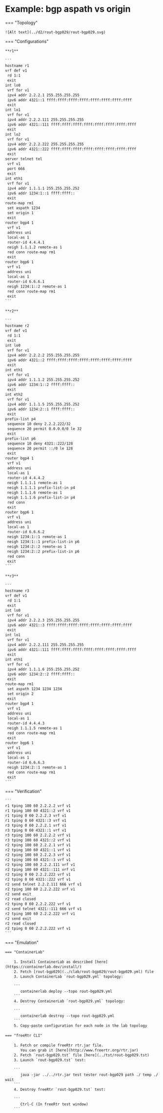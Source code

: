 # Example: bgp aspath vs origin

=== "Topology"

    ![Alt text](../d2/rout-bgp029/rout-bgp029.svg)

=== "Configurations"

    **r1**

    ```
    hostname r1
    vrf def v1
     rd 1:1
     exit
    int lo0
     vrf for v1
     ipv4 addr 2.2.2.1 255.255.255.255
     ipv6 addr 4321::1 ffff:ffff:ffff:ffff:ffff:ffff:ffff:ffff
     exit
    int lo1
     vrf for v1
     ipv4 addr 2.2.2.111 255.255.255.255
     ipv6 addr 4321::111 ffff:ffff:ffff:ffff:ffff:ffff:ffff:ffff
     exit
    int lo2
     vrf for v1
     ipv4 addr 2.2.2.222 255.255.255.255
     ipv6 addr 4321::222 ffff:ffff:ffff:ffff:ffff:ffff:ffff:ffff
     exit
    server telnet tel
     vrf v1
     port 666
     exit
    int eth1
     vrf for v1
     ipv4 addr 1.1.1.1 255.255.255.252
     ipv6 addr 1234:1::1 ffff:ffff::
     exit
    route-map rm1
     set aspath 1234
     set origin 1
     exit
    router bgp4 1
     vrf v1
     address uni
     local-as 1
     router-id 4.4.4.1
     neigh 1.1.1.2 remote-as 1
     red conn route-map rm1
     exit
    router bgp6 1
     vrf v1
     address uni
     local-as 1
     router-id 6.6.6.1
     neigh 1234:1::2 remote-as 1
     red conn route-map rm1
     exit
    ```

    **r2**

    ```
    hostname r2
    vrf def v1
     rd 1:1
     exit
    int lo0
     vrf for v1
     ipv4 addr 2.2.2.2 255.255.255.255
     ipv6 addr 4321::2 ffff:ffff:ffff:ffff:ffff:ffff:ffff:ffff
     exit
    int eth1
     vrf for v1
     ipv4 addr 1.1.1.2 255.255.255.252
     ipv6 addr 1234:1::2 ffff:ffff::
     exit
    int eth2
     vrf for v1
     ipv4 addr 1.1.1.5 255.255.255.252
     ipv6 addr 1234:2::1 ffff:ffff::
     exit
    prefix-list p4
     sequence 10 deny 2.2.2.222/32
     sequence 20 permit 0.0.0.0/0 le 32
     exit
    prefix-list p6
     sequence 10 deny 4321::222/128
     sequence 20 permit ::/0 le 128
     exit
    router bgp4 1
     vrf v1
     address uni
     local-as 1
     router-id 4.4.4.2
     neigh 1.1.1.1 remote-as 1
     neigh 1.1.1.1 prefix-list-in p4
     neigh 1.1.1.6 remote-as 1
     neigh 1.1.1.6 prefix-list-in p4
     red conn
     exit
    router bgp6 1
     vrf v1
     address uni
     local-as 1
     router-id 6.6.6.2
     neigh 1234:1::1 remote-as 1
     neigh 1234:1::1 prefix-list-in p6
     neigh 1234:2::2 remote-as 1
     neigh 1234:2::2 prefix-list-in p6
     red conn
     exit
    ```

    **r3**

    ```
    hostname r3
    vrf def v1
     rd 1:1
     exit
    int lo0
     vrf for v1
     ipv4 addr 2.2.2.3 255.255.255.255
     ipv6 addr 4321::3 ffff:ffff:ffff:ffff:ffff:ffff:ffff:ffff
     exit
    int lo1
     vrf for v1
     ipv4 addr 2.2.2.111 255.255.255.255
     ipv6 addr 4321::111 ffff:ffff:ffff:ffff:ffff:ffff:ffff:ffff
     exit
    int eth1
     vrf for v1
     ipv4 addr 1.1.1.6 255.255.255.252
     ipv6 addr 1234:2::2 ffff:ffff::
     exit
    route-map rm1
     set aspath 1234 1234 1234
     set origin 2
     exit
    router bgp4 1
     vrf v1
     address uni
     local-as 1
     router-id 4.4.4.3
     neigh 1.1.1.5 remote-as 1
     red conn route-map rm1
     exit
    router bgp6 1
     vrf v1
     address uni
     local-as 1
     router-id 6.6.6.3
     neigh 1234:2::1 remote-as 1
     red conn route-map rm1
     exit
    ```

=== "Verification"

    ```
    r1 tping 100 60 2.2.2.2 vrf v1
    r1 tping 100 60 4321::2 vrf v1
    r1 tping 0 60 2.2.2.3 vrf v1
    r1 tping 0 60 4321::3 vrf v1
    r3 tping 0 60 2.2.2.1 vrf v1
    r3 tping 0 60 4321::1 vrf v1
    r3 tping 100 60 2.2.2.2 vrf v1
    r3 tping 100 60 4321::2 vrf v1
    r2 tping 100 60 2.2.2.1 vrf v1
    r2 tping 100 60 4321::1 vrf v1
    r2 tping 100 60 2.2.2.3 vrf v1
    r2 tping 100 60 4321::3 vrf v1
    r2 tping 100 60 2.2.2.111 vrf v1
    r2 tping 100 60 4321::111 vrf v1
    r2 tping 0 60 2.2.2.222 vrf v1
    r2 tping 0 60 4321::222 vrf v1
    r2 send telnet 2.2.2.111 666 vrf v1
    r2 tping 100 60 2.2.2.222 vrf v1
    r2 send exit
    r2 read closed
    r2 tping 0 60 2.2.2.222 vrf v1
    r2 send telnet 4321::111 666 vrf v1
    r2 tping 100 60 2.2.2.222 vrf v1
    r2 send exit
    r2 read closed
    r2 tping 0 60 2.2.2.222 vrf v1
    ```

=== "Emulation"

    === "ContainerLab"

        1. Install ContainerLab as described [here](https://containerlab.dev/install/)  
        2. Fetch [rout-bgp029](../clab/rout-bgp029/rout-bgp029.yml) file  
        3. Launch ContainerLab `rout-bgp029.yml` topology:  

        ```
           containerlab deploy --topo rout-bgp029.yml  
        ```
        4. Destroy ContainerLab `rout-bgp029.yml` topology:  

        ```
           containerlab destroy --topo rout-bgp029.yml  
        ```
        5. Copy-paste configuration for each node in the lab topology

    === "freeRtr CLI"

        1. Fetch or compile freeRtr rtr.jar file.  
           You can grab it [here](http://www.freertr.org/rtr.jar)  
        2. Fetch `rout-bgp029.tst` file [here](../tst/rout-bgp029.tst)  
        3. Launch `rout-bgp029.tst` test:  

        ```
           java -jar ../../rtr.jar test tester rout-bgp029 path ./ temp ./ wait
        ```
        4. Destroy freeRtr `rout-bgp029.tst` test:  

        ```
           Ctrl-C (In freeRtr test window)
        ```

